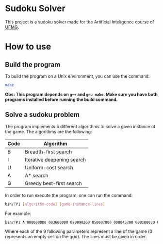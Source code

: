 # Sudoku Solver

This project is a sudoku solver made for the Artificial Inteligence course of [UFMG](https://ufmg.br/).

# How to use

## Build the program

To build the program on a Unix environment, you can use the command:

``` bash
make
```

**Obs: This program depends on `g++` and `gnu make`. Make sure you have both programs installed before running the build command.**

## Solve a sudoku problem

The program implements 5 different algorithms to solve a given instance of the game. The algorithms are the following:

| Code | Algorithm                  |
|------|----------------------------|
| B    | Breadth-first search       |
| I    | Iterative deepening search |
| U    | Uniform-cost search        |
| A    | A* search                  |
| G    | Greedy best-first search   |

In order to run execute the program, one can run the command:

``` bash
bin/TP1 [algorithm-code] [game-instance-lines]
```

For example:

``` bash
bin/TP1 A 800000000 003600000 070090200 050007000 000045700 000100030 001000068 008500010 090000400
```

Where each of the 9 following parameters represent a line of the game (0 represents an empty cell on the grid). The lines must be given in order.
